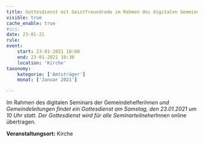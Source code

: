 ```yaml
---
title: Gottesdienst mit Geistfreundrede im Rahmen des digitalen Gemeindehelferseminars 2021
visible: true
cache_enable: true
#ics: 
date: 23-01-21
rule: 
event:
	start: 23-01-2021 10:00
	end: 23-01-2021 10:30
	location: 'Kirche'
taxonomy:
	kategorie: ['Amtsträger']
	monat: ['Januar 2021']

---
```

Im Rahmen des digitalen Seminars der Gemeindehelfer*Innen und Gemeindeleitungen findet ein Gottesdienst am Samstag, den 23.01.2021 um 10 Uhr statt. Der Gottesdienst wird für alle Seminarteilneher*Innen online übertragen.



**Veranstaltungsort:** Kirche

